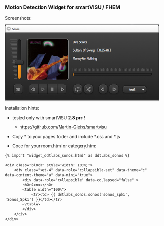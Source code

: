 ### Motion Detection Widget for smartVISU / FHEM

Screenshots:

![](screenshots/sonos.png)


Installation hints:

- tested only with smartVISU **2.8 pre** !
  - https://github.com/Martin-Gleiss/smartvisu

- Copy * to your pages folder and include *.css and *.js

- Code for your room.html or category.htm:

```
{% import "widget_ddtlabs_sonos.html" as ddtlabs_sonos %}

<div class="block" style="width: 100%;">
	<div class="set-4" data-role="collapsible-set" data-theme="c" data-content-theme="a" data-mini="true">
		<div data-role="collapsible" data-collapsed="false" >
		<h3>Sonos</h3>
		<table width="100%">
			<tr><td> {{ ddtlabs_sonos.sonos('sonos_spk1', 'Sonos_Spk1') }}</td></tr>
		</table>
		</div>
	</div>
</div>

```

